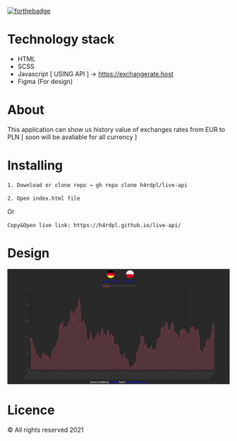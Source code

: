 [![forthebadge](https://forthebadge.com/images/badges/built-with-love.svg)](https://forthebadge.com)


Technology stack
======

* HTML
* SCSS
* Javascript [ USING API ] → https://exchangerate.host
* Figma (For design)

About
======

This application can show us history value of exchanges rates from EUR to PLN [ soon will be avaliable for all currency ]

Installing
======

```
1. Download or clone repo → gh repo clone h4rdpl/live-api
```

```
2. Open index.html file
```

Or
```
Copy&Open live link: https://h4rdpl.github.io/live-api/
```

Design
======

![alt text](https://github.com/h4rdPL/live-api/blob/master/converter.png)



Licence
======

&copy; All rights reserved 2021



